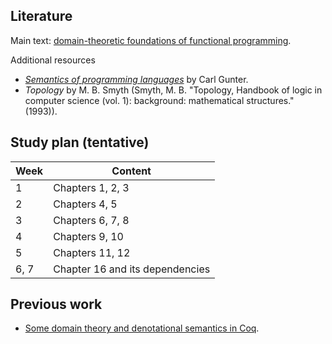 ## Literature

Main text: [domain-theoretic foundations of functional programming](https://pdfs.semanticscholar.org/82fd/128721017912939cc859623e550d87561f0a.pdf).

Additional resources
- [*Semantics of programming languages*](https://mitpress.mit.edu/books/semantics-programming-languages) by Carl Gunter.
- *Topology* by M. B. Smyth (Smyth, M. B. "Topology, Handbook of logic in
  computer science (vol. 1): background: mathematical structures." (1993)).

## Study plan (tentative)

| Week       | Content                         |
|------------|---------------------------------|
| 1          | Chapters 1, 2, 3                |
| 2          | Chapters 4, 5                   |
| 3          | Chapters 6, 7, 8                |
| 4          | Chapters 9, 10                  |
| 5          | Chapters 11, 12                 |
| 6, 7       | Chapter 16 and its dependencies |

## Previous work

- [Some domain theory and denotational semantics in Coq](https://www.microsoft.com/en-us/research/wp-content/uploads/2016/02/domains.pdf).
